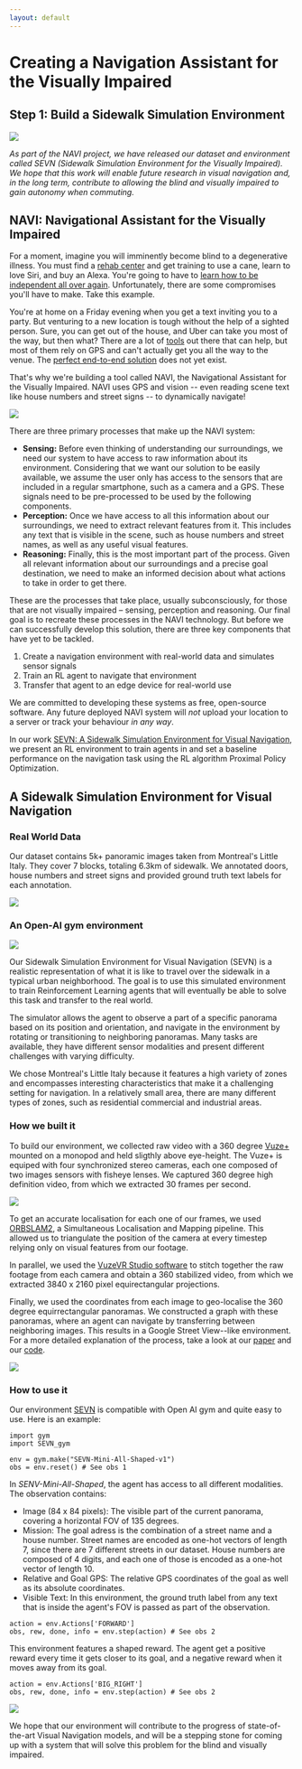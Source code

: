 ```yaml
---
layout: default
---
```


# Creating a Navigation Assistant for the Visually Impaired
## Step 1: Build a Sidewalk Simulation Environment


![](https://i.imgur.com/okfisip.jpg)

*As part of the NAVI project, we have released our dataset and environment called SEVN (Sidewalk Simulation Environment for the Visually Impaired). We hope that this work will enable future research in visual navigation and, in the long term, contribute to allowing the blind and visually impaired to gain autonomy when commuting.*


## NAVI: Navigational Assistant for the Visually Impaired

For a moment, imagine you will imminently become blind to a degenerative illness. You must find a [rehab center](https://www.cnib.ca/en/programs-and-services/rehab--services?region=qc) and get training to use a cane, learn to love Siri, and buy an Alexa. You're going to have to [learn how to be independent all over again](https://nfb.org/images/nfb/publications/bm/bm14/bm1404/bm140414.htm). Unfortunately, there are some compromises you'll have to make. Take this example.

You're at home on a Friday evening when you get a text inviting you to a party. But venturing to a new location is tough without the help of a sighted person. Sure, you can get out of the house, and Uber can take you most of the way, but then what? There are a lot of [tools](https://www.sciencedirect.com/science/article/pii/S1877705813016214) out there that can help, but most of them rely on GPS and can't actually get you all the way to the venue. The [perfect end-to-end solution](https://arxiv.org/pdf/1811.10120.pdf) does not yet exist.

That's why we're building a tool called NAVI, the Navigational Assistant for the Visually Impaired. NAVI uses GPS and vision -- even reading scene text like house numbers and street signs -- to dynamically navigate!

![](https://i.imgur.com/pn2EWu1.png)

There are three primary processes that make up the NAVI system:

 -  **Sensing:** Before even thinking of understanding our surroundings, we need our system to have access to raw information about its environment. Considering that we want our solution to be easily available, we assume the user only has access to the sensors that are included in a regular smartphone, such as a camera and a GPS. These signals need to be pre-processed to be used by the following  components.
- **Perception:** Once  we have access to all this information about our surroundings, we need to extract  relevant features from it. This includes any text that is visible in the scene, such as house numbers and street names, as well as any useful visual features.
- **Reasoning:** Finally, this is the most important part of the process. Given all relevant information about our surroundings and a precise goal destination, we need to make an informed decision about what actions to take in order to get there.

These are the processes that take place, usually subconsciously, for those that are not visually impaired – sensing, perception and reasoning. Our final goal is to recreate these processes in the NAVI technology. But before we can successfully develop this solution, there are three key components that have yet to be tackled.

1. Create a navigation environment with real-world data and simulates sensor signals
2. Train an RL agent to navigate that environment
3. Transfer that agent to an edge device for real-world use

We are committed to developing these systems as free, open-source software. Any future deployed NAVI system will _not_ upload your location to a server or track your behaviour _in any way_.

In our work [SEVN: A Sidewalk Simulation Environment for Visual Navigation](https://linktoourpaper), we present an RL environment to train agents in and set a baseline performance on the navigation task using the RL algorithm Proximal Policy Optimization.

## A Sidewalk Simulation Environment for Visual Navigation

###  Real World Data

Our dataset contains 5k+ panoramic images taken from Montreal's Little Italy. They cover 7 blocks, totaling 6.3km of sidewalk. We annotated doors, house numbers and street signs and provided ground truth text labels for each annotation.

![](https://i.imgur.com/JhUAn97.png)

<!--- We have also made available the pre-processed house number and street sign crops from our dataset, which could be used to test Optical Character Recognition recognition models :point_right: [link](https://linktotextcrops) --->


### An Open-AI gym environment

![](https://i.imgur.com/xRG7gDI.gif)

Our Sidewalk Simulation Environment for Visual Navigation (SEVN) is a realistic representation of what it is like to travel over the sidewalk in a typical urban neighborhood. The goal is to use this simulated environment to train Reinforcement Learning agents that will eventually be able to solve this task and transfer to the real world.

The simulator allows the agent to observe a part of a specific panorama based on its position and orientation, and navigate in the environment by rotating or transitioning to neighboring panoramas. Many tasks are available, they have different sensor modalities and present different challenges with varying difficulty.

We chose Montreal's Little Italy because it features a high variety of zones and encompasses interesting characteristics that make it a challenging setting for navigation. In a relatively small area, there are many different types of zones, such as residential commercial and industrial areas.


### How we built it

To build our environment, we collected raw video with a 360 degree [Vuze+](https://vuze.camera/camera/vuze-plus-camera/) mounted on a monopod and held sligthly above eye-height. The Vuze+ is equiped with four synchronized stereo cameras, each one composed of two images sensors with fisheye lenses. We captured 360 degree high definition video, from which we extracted 30 frames per second.

![](https://i.imgur.com/E5FyVFf.png)

To get an accurate localisation for each one of our frames, we used [ORBSLAM2](https://github.com/raulmur/ORB_SLAM2), a Simultaneous Localisation and Mapping pipeline. This allowed us to triangulate the position of the camera at every timestep relying only on visual features from our footage.

In parallel, we used the [VuzeVR Studio software](https://vuze.camera/vr-software/) to stitch together the raw footage from each camera and obtain a 360 stabilized video, from which we extracted 3840 x 2160 pixel equirectangular projections.

Finally, we used the coordinates from each image to geo-localise the 360 degree equirrectangular panoramas. We constructed a graph with these panoramas, where an agent can navigate by transferring between neighboring images. This results in a Google Street View--like environment. For a more detailed explanation of the process, take a look at our [paper](https://linktoourpaper) and our [code](https://github.com/simonchamorro/SEVN-data).

![](https://i.imgur.com/wdb0Jpc.jpg)


### How to use it

Our environment [SEVN](https://github.com/mweiss17/SEVN) is compatible with Open AI gym and quite easy to use. Here is an example:

```
import gym
import SEVN_gym

env = gym.make("SEVN-Mini-All-Shaped-v1")
obs = env.reset() # See obs 1
```

In *SENV-Mini-All-Shaped*, the agent has access to all different modalities. The observation contains:

- Image (84 x 84 pixels): The visible part of the current panorama, covering a horizontal FOV of 135 degrees.
- Mission: The goal adress is the combination of a street name and a house number. Street names are encoded as one-hot vectors of length 7, since there are 7 different streets in our dataset. House numbers are composed of 4 digits, and each one of those is encoded as a one-hot vector of length 10.
- Relative and Goal GPS: The relative GPS coordinates of the goal as well as its absolute coordinates.
- Visible Text: In this environment, the ground truth label from any text that is inside the agent's FOV is passed as part of the observation.

```
action = env.Actions['FORWARD']
obs, rew, done, info = env.step(action) # See obs 2
```

This environment features a shaped reward. The agent get a positive reward every time it gets closer to its goal, and a negative reward when it moves away from its goal.

```
action = env.Actions['BIG_RIGHT']
obs, rew, done, info = env.step(action) # See obs 2
```

![](https://i.imgur.com/8tUNV0L.png)

We hope that our environment will contribute to the progress of state-of-the-art Visual Navigation models, and will be a stepping stone for coming up with a system that will solve this problem for the blind and visually impaired.
